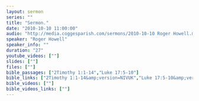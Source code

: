 ```yaml
---
layout: sermon
series: ""
title: "Sermon."
date: "2010-10-10 11:00:00"
audio: "http://media.coggesparish.com/sermons/2010-10-10 Roger Howell.mp3"
speaker: "Roger Howell"
speaker_info: ""
duration: "27"
youtube_videos: [""]
slides: [""]
files: [""]
bible_passages: ["2Timothy 1:1-14","Luke 17:5-10"]
bible_links: ["2Timothy 1:1-14&amp;version=NIVUK","Luke 17:5-10&amp;version=NIVUK"]
bible_videos: [""]
bible_videos_links: [""]
---
```


